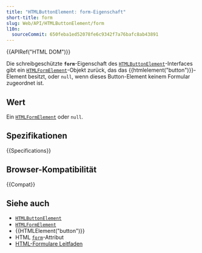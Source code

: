 ```yaml
---
title: "HTMLButtonElement: form-Eigenschaft"
short-title: form
slug: Web/API/HTMLButtonElement/form
l10n:
  sourceCommit: 650feba1ed52078fe6c9342f7a76bafc8ab43891
---
```


{{APIRef("HTML DOM")}}

Die schreibgeschützte **`form`**-Eigenschaft des [`HTMLButtonElement`](/de/docs/Web/API/HTMLButtonElement)-Interfaces gibt ein [`HTMLFormElement`](/de/docs/Web/API/HTMLFormElement)-Objekt zurück, das das {{htmlelement("button")}}-Element besitzt, oder `null`, wenn dieses Button-Element keinem Formular zugeordnet ist.

## Wert

Ein [`HTMLFormElement`](/de/docs/Web/API/HTMLFormElement) oder `null`.

## Spezifikationen

{{Specifications}}

## Browser-Kompatibilität

{{Compat}}

## Siehe auch

- [`HTMLButtonElement`](/de/docs/Web/API/HTMLButtonElement)
- [`HTMLFormElement`](/de/docs/Web/API/HTMLFormElement)
- {{HTMLElement("button")}}
- HTML [`form`](/de/docs/Web/HTML/Element/button#form)-Attribut
- [HTML-Formulare Leitfaden](/de/docs/Learn/Forms)
